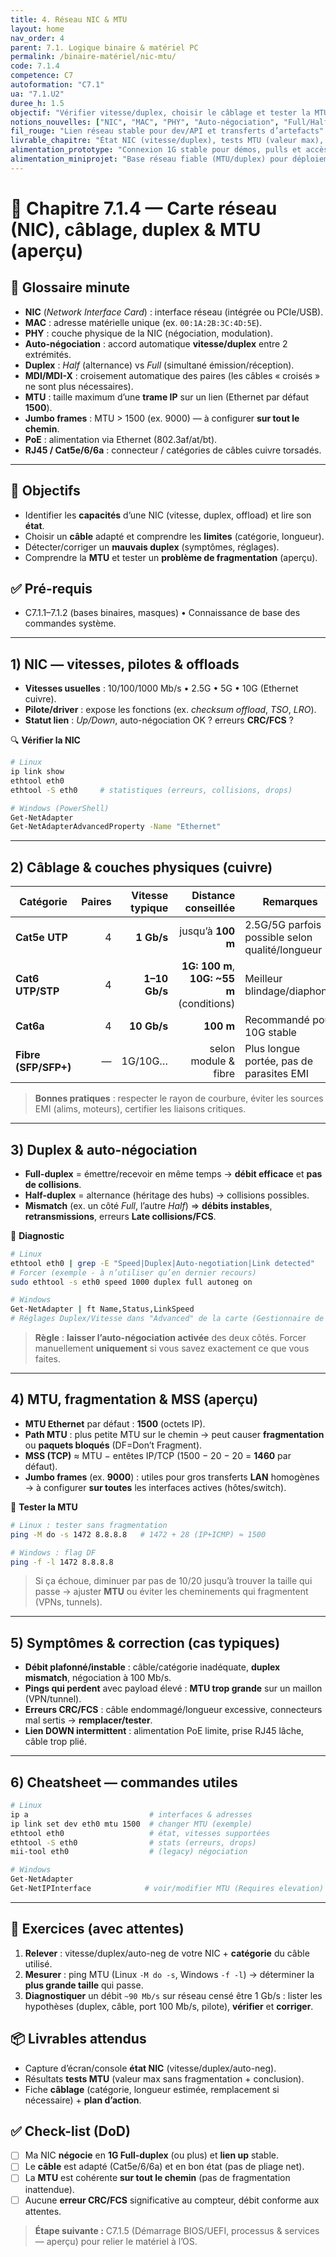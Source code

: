 ```yaml
---
title: 4. Réseau NIC & MTU
layout: home
nav_order: 4
parent: 7.1. Logique binaire & matériel PC
permalink: /binaire-matériel/nic-mtu/
code: 7.1.4
competence: C7
autoformation: "C7.1"
ua: "7.1.U2"
duree_h: 1.5
objectif: "Vérifier vitesse/duplex, choisir le câblage et tester la MTU pour éviter erreurs et fragmentation."
notions_nouvelles: ["NIC", "MAC", "PHY", "Auto-négociation", "Full/Half-duplex", "MDI/MDI-X", "MTU", "Jumbo frames", "PoE"]
fil_rouge: "Lien réseau stable pour dev/API et transferts d’artefacts"
livrable_chapitre: "État NIC (vitesse/duplex), tests MTU (valeur max), fiche câblage + plan d’action"
alimentation_prototype: "Connexion 1G stable pour démos, pulls et accès API N2"
alimentation_miniprojet: "Base réseau fiable (MTU/duplex) pour déploiements et benchs N3"
---
```



# 📘 Chapitre 7.1.4 — Carte réseau (NIC), câblage, duplex & **MTU** (aperçu)

## 📒 Glossaire minute
- **NIC** (*Network Interface Card*) : interface réseau (intégrée ou PCIe/USB).  
- **MAC** : adresse matérielle unique (ex. `00:1A:2B:3C:4D:5E`).  
- **PHY** : couche physique de la NIC (négociation, modulation).  
- **Auto-négociation** : accord automatique **vitesse/duplex** entre 2 extrémités.  
- **Duplex** : *Half* (alternance) vs *Full* (simultané émission/réception).  
- **MDI/MDI-X** : croisement automatique des paires (les câbles « croisés » ne sont plus nécessaires).  
- **MTU** : taille maximum d’une **trame IP** sur un lien (Ethernet par défaut **1500**).  
- **Jumbo frames** : MTU > 1500 (ex. 9000) — à configurer **sur tout le chemin**.  
- **PoE** : alimentation via Ethernet (802.3af/at/bt).  
- **RJ45 / Cat5e/6/6a** : connecteur / catégories de câbles cuivre torsadés.

---

## 🎯 Objectifs
- Identifier les **capacités** d’une NIC (vitesse, duplex, offload) et lire son **état**.  
- Choisir un **câble** adapté et comprendre les **limites** (catégorie, longueur).  
- Détecter/corriger un **mauvais duplex** (symptômes, réglages).  
- Comprendre la **MTU** et tester un **problème de fragmentation** (aperçu).

## ✅ Pré-requis
- C7.1.1–7.1.2 (bases binaires, masques) • Connaissance de base des commandes système.

---

## 1) NIC — vitesses, pilotes & offloads
- **Vitesses usuelles** : 10/100/1000 Mb/s • 2.5G • 5G • 10G (Ethernet cuivre).  
- **Pilote/driver** : expose les fonctions (ex. *checksum offload*, *TSO*, *LRO*).  
- **Statut lien** : *Up/Down*, auto-négociation OK ? erreurs **CRC/FCS** ?

🔍 **Vérifier la NIC**
```bash
# Linux
ip link show
ethtool eth0
ethtool -S eth0     # statistiques (erreurs, collisions, drops)

# Windows (PowerShell)
Get-NetAdapter
Get-NetAdapterAdvancedProperty -Name "Ethernet"
````

---

## 2) Câblage & couches physiques (cuivre)

| Catégorie            | Paires | Vitesse typique |                         Distance conseillée | Remarques                                       |
| -------------------- | -----: | --------------: | ------------------------------------------: | ----------------------------------------------- |
| **Cat5e UTP**        |      4 |      **1 Gb/s** |                           jusqu’à **100 m** | 2.5G/5G parfois possible selon qualité/longueur |
| **Cat6 UTP/STP**     |      4 |   **1–10 Gb/s** | **1G: 100 m**, **10G: \~55 m** (conditions) | Meilleur blindage/diaphonie                     |
| **Cat6a**            |      4 |     **10 Gb/s** |                                   **100 m** | Recommandé pour 10G stable                      |
| **Fibre (SFP/SFP+)** |      — |         1G/10G… |                        selon module & fibre | Plus longue portée, pas de parasites EMI        |

> **Bonnes pratiques** : respecter le rayon de courbure, éviter les sources EMI (alims, moteurs), certifier les liaisons critiques.

---

## 3) Duplex & auto-négociation

* **Full-duplex** = émettre/recevoir en même temps → **débit efficace** et **pas de collisions**.
* **Half-duplex** = alternance (héritage des hubs) → collisions possibles.
* **Mismatch** (ex. un côté *Full*, l’autre *Half*) ⇒ **débits instables**, **retransmissions**, erreurs **Late collisions/FCS**.

🔧 **Diagnostic**

```bash
# Linux
ethtool eth0 | grep -E "Speed|Duplex|Auto-negotiation|Link detected"
# Forcer (exemple - à n’utiliser qu’en dernier recours)
sudo ethtool -s eth0 speed 1000 duplex full autoneg on

# Windows
Get-NetAdapter | ft Name,Status,LinkSpeed
# Réglages Duplex/Vitesse dans "Advanced" de la carte (Gestionnaire de périphériques)
```

> **Règle** : **laisser l’auto-négociation activée** des deux côtés. Forcer manuellement **uniquement** si vous savez exactement ce que vous faites.

---

## 4) MTU, fragmentation & MSS (aperçu)

* **MTU Ethernet** par défaut : **1500** (octets IP).
* **Path MTU** : plus petite MTU sur le chemin → peut causer **fragmentation** ou **paquets bloqués** (DF=Don’t Fragment).
* **MSS (TCP)** ≈ MTU − entêtes IP/TCP (1500 − 20 − 20 = **1460** par défaut).
* **Jumbo frames** (ex. **9000**) : utiles pour gros transferts **LAN** homogènes → à configurer **sur toutes** les interfaces actives (hôtes/switch).

🧪 **Tester la MTU**

```bash
# Linux : tester sans fragmentation
ping -M do -s 1472 8.8.8.8   # 1472 + 28 (IP+ICMP) ≈ 1500

# Windows : flag DF
ping -f -l 1472 8.8.8.8
```

> Si ça échoue, diminuer par pas de 10/20 jusqu’à trouver la taille qui passe → ajuster **MTU** ou éviter les cheminements qui fragmentent (VPNs, tunnels).

---

## 5) Symptômes & correction (cas typiques)

* **Débit plafonné/instable** : câble/catégorie inadéquate, **duplex mismatch**, négociation à 100 Mb/s.
* **Pings qui perdent** avec payload élevé : **MTU trop grande** sur un maillon (VPN/tunnel).
* **Erreurs CRC/FCS** : câble endommagé/longueur excessive, connecteurs mal sertis → **remplacer/tester**.
* **Lien DOWN intermittent** : alimentation PoE limite, prise RJ45 lâche, câble trop plié.

---

## 6) Cheatsheet — commandes utiles

```bash
# Linux
ip a                           # interfaces & adresses
ip link set dev eth0 mtu 1500  # changer MTU (exemple)
ethtool eth0                   # état, vitesses supportées
ethtool -S eth0                # stats (erreurs, drops)
mii-tool eth0                  # (legacy) négociation

# Windows
Get-NetAdapter
Get-NetIPInterface            # voir/modifier MTU (Requires elevation)
```

---

## 🧪 Exercices (avec attentes)

1. **Relever** : vitesse/duplex/auto-neg de votre NIC + **catégorie** du câble utilisé.
2. **Mesurer** : ping MTU (Linux `-M do -s`, Windows `-f -l`) → déterminer la **plus grande taille** qui passe.
3. **Diagnostiquer** un débit `~90 Mb/s` sur réseau censé être 1 Gb/s : lister les hypothèses (duplex, câble, port 100 Mb/s, pilote), **vérifier** et **corriger**.

## 📦 Livrables attendus

* Capture d’écran/console **état NIC** (vitesse/duplex/auto-neg).
* Résultats **tests MTU** (valeur max sans fragmentation + conclusion).
* Fiche **câblage** (catégorie, longueur estimée, remplacement si nécessaire) + **plan d’action**.

## ✅ Check-list (DoD)

* [ ] Ma NIC **négocie** en **1G Full-duplex** (ou plus) et **lien up** stable.
* [ ] Le **câble** est adapté (Cat5e/6/6a) et en bon état (pas de pliage net).
* [ ] La **MTU** est cohérente **sur tout le chemin** (pas de fragmentation inattendue).
* [ ] Aucune **erreur CRC/FCS** significative au compteur, débit conforme aux attentes.

> **Étape suivante :** C7.1.5 (Démarrage BIOS/UEFI, processus & services — aperçu) pour relier le matériel à l’OS.
